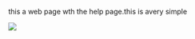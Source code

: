 this a web page wth the help page.this is avery simple

<img src="https://image.shutterstock.com/image-vector/cool-black-white-vector-logo-260nw-2025028589.jpg">
